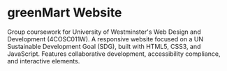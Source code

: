 # greenMart Website
Group coursework for University of Westminster's Web Design and Development (4COSC011W). A responsive website focused on a UN Sustainable Development Goal (SDG), built with HTML5, CSS3, and JavaScript. Features collaborative development, accessibility compliance, and interactive elements.
